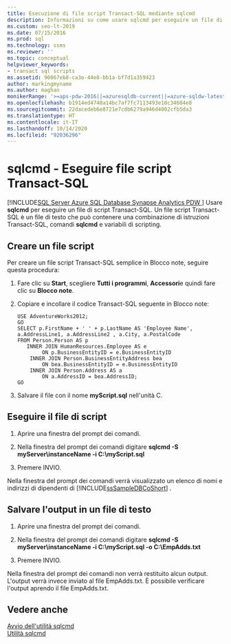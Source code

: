 ```yaml
---
title: Esecuzione di file script Transact-SQL mediante sqlcmd
description: Informazioni su come usare sqlcmd per eseguire un file di script Transact-SQL. Può contenere istruzioni Transact-SQL, comandi sqlcmd e variabili di scripting.
ms.custom: seo-lt-2019
ms.date: 07/15/2016
ms.prod: sql
ms.technology: ssms
ms.reviewer: ''
ms.topic: conceptual
helpviewer_keywords:
- transact sql scripts
ms.assetid: 90067eb8-ca3e-44e8-bb1a-bf7d1a359423
author: markingmyname
ms.author: maghan
monikerRange: '>=aps-pdw-2016||=azuresqldb-current||=azure-sqldw-latest||>=sql-server-2016||=sqlallproducts-allversions||>=sql-server-linux-2017||=azuresqldb-mi-current'
ms.openlocfilehash: b1914ed4748a14bc7af7fc7113493e18c34604e8
ms.sourcegitcommit: 22dacedeb6e8721e7cdb6279a946d4002cfb5da3
ms.translationtype: HT
ms.contentlocale: it-IT
ms.lasthandoff: 10/14/2020
ms.locfileid: "92036296"
---
```

# <a name="sqlcmd---run-transact-sql-script-files"></a>sqlcmd - Eseguire file script Transact-SQL
[!INCLUDE[SQL Server Azure SQL Database Synapse Analytics PDW ](../../includes/applies-to-version/sql-asdb-asdbmi-asa-pdw.md)]
 Usare **sqlcmd** per eseguire un file di script Transact-SQL. Un file script Transact-SQL è un file di testo che può contenere una combinazione di istruzioni Transact-SQL, comandi **sqlcmd** e variabili di scripting.  

## <a name="create-a-script-file"></a>Creare un file script  
 Per creare un file script Transact-SQL semplice in Blocco note, seguire questa procedura:  
  
1.  Fare clic su **Start**, scegliere **Tutti i programmi**, **Accessori**e quindi fare clic su **Blocco note**.  
  
2.  Copiare e incollare il codice Transact-SQL seguente in Blocco note:  
  
    ```  
    USE AdventureWorks2012;  
    GO  
    SELECT p.FirstName + ' ' + p.LastName AS 'Employee Name',  
    a.AddressLine1, a.AddressLine2 , a.City, a.PostalCode   
    FROM Person.Person AS p   
       INNER JOIN HumanResources.Employee AS e   
            ON p.BusinessEntityID = e.BusinessEntityID  
        INNER JOIN Person.BusinessEntityAddress bea   
            ON bea.BusinessEntityID = e.BusinessEntityID  
        INNER JOIN Person.Address AS a   
            ON a.AddressID = bea.AddressID;  
    GO  
    ```  
  
3.  Salvare il file con il nome **myScript.sql** nell'unità C.  
  
## <a name="run-the-script-file"></a>Eseguire il file di script  
  
1.  Aprire una finestra del prompt dei comandi.  
  
2.  Nella finestra del prompt dei comandi digitare **sqlcmd -S myServer\instanceName -i C:\myScript.sql**  
  
3.  Premere INVIO.  
  
 Nella finestra del prompt dei comandi verrà visualizzato un elenco di nomi e indirizzi di dipendenti di [!INCLUDE[ssSampleDBCoShort](../../includes/sssampledbcoshort-md.md)] .  

## <a name="save-the-output-to-a-text-file"></a>Salvare l'output in un file di testo
  
1.  Aprire una finestra del prompt dei comandi.  
  
2.  Nella finestra del prompt dei comandi digitare **sqlcmd -S myServer\instanceName -i C:\myScript.sql -o C:\EmpAdds.txt**  
  
3.  Premere INVIO.  
  
 Nella finestra del prompt dei comandi non verrà restituito alcun output. L'output verrà invece inviato al file EmpAdds.txt. È possibile verificare l'output aprendo il file EmpAdds.txt.  
  
## <a name="see-also"></a>Vedere anche  
 [Avvio dell'utilità sqlcmd](./sqlcmd-start-the-utility.md)   
 [Utilità sqlcmd](../../tools/sqlcmd-utility.md)  
  
